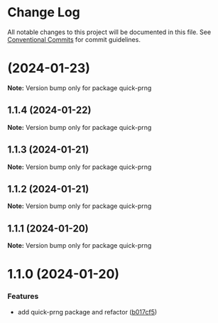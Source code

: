 # Change Log

All notable changes to this project will be documented in this file.
See [Conventional Commits](https://conventionalcommits.org) for commit guidelines.

# [](https://github.com/lokesh-coder/quick-prng/compare/quick-prng@1.1.4...quick-prng@) (2024-01-23)

**Note:** Version bump only for package quick-prng

## 1.1.4 (2024-01-22)

**Note:** Version bump only for package quick-prng

## 1.1.3 (2024-01-21)

**Note:** Version bump only for package quick-prng

## 1.1.2 (2024-01-21)

**Note:** Version bump only for package quick-prng

## 1.1.1 (2024-01-20)

**Note:** Version bump only for package quick-prng

# 1.1.0 (2024-01-20)

### Features

- add quick-prng package and refactor ([b017cf5](https://github.com/lokesh-coder/quick-prng/commit/b017cf52dc65387bf44b901e61c46ae02c69ff25))
